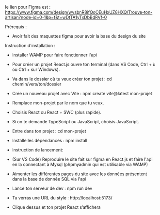 le lien pour Figma est : https://www.figma.com/design/wvsbnR8ifQoOEuHxUZ8HXQ/Trouve-ton-artisan?node-id=0-1&p=f&t=wDtTA1yTxDbBdRVf-0

Prérequis :
- Avoir fait des maquettes figma pour avoir la base du design du site

Instruction d'installation :
- Installer WAMP pour faire fonctionner l'api
- Pour créer un projet React.js ouvre ton terminal (dans VS Code, Ctrl + ù ou Ctrl + sur Windows).
- Va dans le dossier où tu veux créer ton projet :
cd chemin/vers/ton/dossier
- Crée un nouveau projet avec Vite :
npm create vite@latest mon-projet
- Remplace mon-projet par le nom que tu veux.
- Choisis React ou React + SWC (plus rapide).
- Si on te demande TypeScript ou JavaScript, choisis JavaScript.
- Entre dans ton projet :
cd mon-projet
- Installe les dépendances :
npm install

- Instruction de lancement:
- (Sur VS Code) Reproduire le site fait sur figma en React.js et faire l'api en la connectant à Mysql (phpmyadmin qui est utilisable via WAMP)
- Aimenter les différentes pages du site avec les données présentent dans la base de donnée SQL via l'api
- Lance ton serveur de dev :
npm run dev
- Tu verras une URL du style :
http://localhost:5173/
- Clique dessus et ton projet React s’affichera
